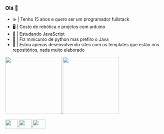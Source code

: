 ### Olá 👋

- ☕ | Tenho 15 anos e quero ser um programador fullstack
- 🖥️ | Gosto de robótica e projetos com arduino
- 🤘 | Estudando JavaScript
- 🐍 | Fiz minicurso de python mas prefiro o Java
-  💼 | Estou apenas desenvolvendo sites com os templates que estão nos repositórios, nada muito elaborado

 <div>
<a href="https://github.com/gabrielkkskx">
<img loading="lazy" height="180em" src="https://github-readme-stats.vercel.app/api/top-langs/?username=gabrielkkskx&layout=compact&langs_count=7&theme=midnight-purple"/>
<img loading="lazy" height="180em" src="https://github-readme-stats.vercel.app/api?username=gabrielkkskx&show_icons=true&theme=midnight-purple&include_all_commits=true&count_private=true"/>
</div>

<div style="display: inline_block"><br>
 <img align="center" height="30" width="40" src="https://cdn.jsdelivr.net/gh/devicons/devicon/icons/html5/html5-original.svg" />
 <img align="center" height="30" width="40" src="https://cdn.jsdelivr.net/gh/devicons/devicon/icons/css3/css3-original.svg" />
 <img align="center" height="30" width="40" src="https://cdn.jsdelivr.net/gh/devicons/devicon/icons/python/python-original.svg"/> 
</div>
